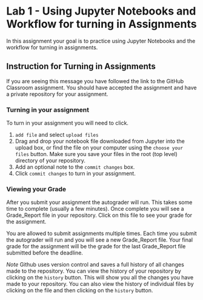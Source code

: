 # Lab 1 - Using Jupyter Notebooks and Workflow for turning in Assignments

In this assignment your goal is to practice using Jupyter Notebooks and the workflow for turning in assignments.

## Instruction for Turning in Assignments

If you are seeing this message you have followed the link to the GitHub Classroom assignment.  You should have accepted the assignment and have a private repository for your assignment.

### Turning in your assignment

To turn in your assignment you will need to click.
1. `add file` and select `upload files`
2. Drag and drop your notebook file downloaded from Jupyter into the upload box, or find the file on your computer using the `choose your files` button. Make sure you save your files in the root (top level) directory of your repository.
3. Add an optional note to the `commit changes` box.
4. Click `commit changes` to turn in your assignment.

### Viewing your Grade

After you submit your assignment the autograder will run. This takes some time to complete (usually a few minutes). Once complete you will see a Grade_Report file in your repository. Click on this file to see your grade for the assignment.

You are allowed to submit assignments multiple times.  Each time you submit the autograder will run and you will see a new Grade_Report file.  Your final grade for the assignment will be the grade for the last Grade_Report file submitted before the deadline.

*Note* Github uses version control and saves a full history of all changes made to the repository. You can view the history of your repository by clicking on the `history` button.  This will show you all the changes you have made to your repository.  You can also view the history of individual files by clicking on the file and then clicking on the `history` button.